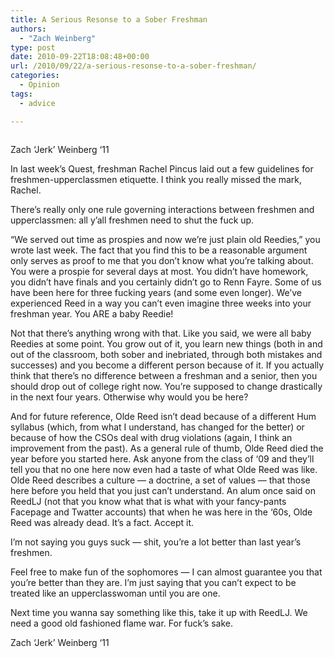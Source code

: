 ```yaml
---
title: A Serious Resonse to a Sober Freshman
authors: 
  - "Zach Weinberg"
type: post
date: 2010-09-22T18:08:48+00:00
url: /2010/09/22/a-serious-resonse-to-a-sober-freshman/
categories:
  - Opinion
tags:
  - advice

---
```

<div id="attachment_286" style="width: 166px" class="wp-caption alignleft">
  <a rel="attachment wp-att-286" href="http://www.reedquest.org/2010/09/a-serious-resonse-to-a-sober-freshman/questpic/"><img class="size-full wp-image-286" title="questpic" src="https://i0.wp.com/www.reedquest.org/wp-content/uploads/2010/09/questpic.jpg?resize=156%2C152" alt="" data-recalc-dims="1" /></a>
  
  <p class="wp-caption-text">
    Zach ‘Jerk’ Weinberg ‘11
  </p>
</div>

In last week’s Quest, freshman Rachel Pincus laid out a few guidelines for freshmen-upperclassmen etiquette. I think you really missed the mark, Rachel.

There’s really only one rule governing interactions between freshmen and upperclassmen: all y’all freshmen need to shut the fuck up.

“We served out time as prospies and now we’re just plain old Reedies,” you wrote last week. The fact that you find this to be a reasonable argument only serves as proof to me that you don’t know what you’re talking about. You were a prospie for several days at most. You didn’t have homework, you didn’t have finals and you certainly didn’t go to Renn Fayre. Some of us have been here for three fucking years (and some even longer). We’ve experienced Reed in a way you can’t even imagine three weeks into your freshman year. You ARE a baby Reedie!

Not that there’s anything wrong with that. Like you said, we were all baby Reedies at some point. You grow out of it, you learn new things (both in and out of the classroom, both sober and inebriated, through both mistakes and successes) and you become a different person because of it. If you actually think that there’s no difference between a freshman and a senior, then you should drop out of college right now. You’re supposed to change drastically in the next four years. Otherwise why would you be here?

And for future reference, Olde Reed isn’t dead because of a different Hum syllabus (which, from what I understand, has changed for the better) or because of how the CSOs deal with drug violations (again, I think an improvement from the past). As a general rule of thumb, Olde Reed died the year before you started here. Ask anyone from the class of ‘09 and they’ll tell you that no one here now even had a taste of what Olde Reed was like. Olde Reed describes a culture — a doctrine, a set of values — that those here before you held that you just can’t understand. An alum once said on ReedLJ (not that you know what that is what with your fancy-pants Facepage and Twatter accounts) that when he was here in the ‘60s, Olde Reed was already dead. It’s a fact. Accept it.

I’m not saying you guys suck — shit, you’re a lot better than last year’s freshmen.

Feel free to make fun of the sophomores — I can almost guarantee you that you’re better than they are. I’m just saying that you can’t expect to be treated like an upperclasswoman until you are one.

Next time you wanna say something like this, take it up with ReedLJ. We need a good old fashioned flame war. For fuck’s sake.

Zach ‘Jerk’ Weinberg ‘11